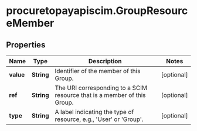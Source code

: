 # procuretopayapiscim.GroupResourceMember

## Properties

Name | Type | Description | Notes
------------ | ------------- | ------------- | -------------
**value** | **String** | Identifier of the member of this Group. | [optional] 
**ref** | **String** | The URI corresponding to a SCIM resource that is a member of this Group. | [optional] 
**type** | **String** | A label indicating the type of resource, e.g., &#39;User&#39; or &#39;Group&#39;. | [optional] 


